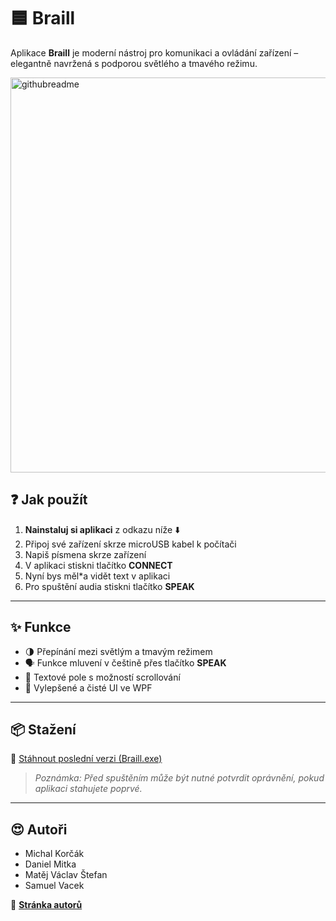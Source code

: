 # 🟦 Braill

Aplikace **Braill** je moderní nástroj pro komunikaci a ovládání zařízení – elegantně navržená s podporou světlého a tmavého režimu.

<img width="632" alt="githubreadme" src="https://github.com/user-attachments/assets/daae200f-004a-40e4-9fd2-de31703aead9" />

## ❓ Jak použít
1. **Nainstaluj si aplikaci** z odkazu níže ⬇️
2. Připoj své zařízení skrze microUSB kabel k počítači
3. Napiš písmena skrze zařízení
4. V aplikaci stiskni tlačítko **CONNECT**
5. Nyní bys měl*a vidět text v aplikaci
6. Pro spuštění audia stiskni tlačítko **SPEAK**

---

## ✨ Funkce

- 🌗 Přepínání mezi světlým a tmavým režimem
- 🗣️ Funkce mluvení v češtině přes tlačítko **SPEAK**
- 📄 Textové pole s možností scrollování
- 🎨 Vylepšené a čisté UI ve WPF

---

## 📦 Stažení

🔽 [Stáhnout poslední verzi (Braill.exe)]([https://yourdomain.com/download/Braill.exe](https://github.com/StefikMat/Braill/releases/download/1.0.0/Braille_v1.0.zip))

> _Poznámka: Před spuštěním může být nutné potvrdit oprávnění, pokud aplikaci stahujete poprvé._

---
## 😍 Autoři
- Michal Korčák
- Daniel Mitka
- Matěj Václav Štefan
- Samuel Vacek
  
🏫 [**Stránka autorů**](https://gymjs.cz)

